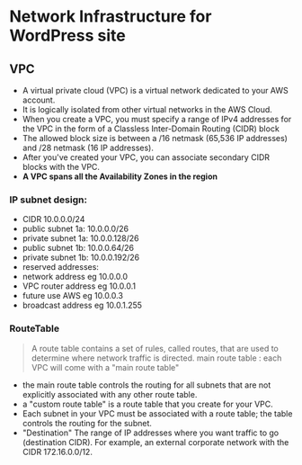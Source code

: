 # Network Infrastructure for WordPress site
## VPC
- A virtual private cloud (VPC) is a virtual network dedicated to your AWS account.
- It is logically isolated from other virtual networks in the AWS Cloud. 
- When you create a VPC, you must specify a range of IPv4 addresses for the VPC in the form of a Classless Inter-Domain Routing (CIDR) block
- The allowed block size is between a /16 netmask (65,536 IP addresses) and /28 netmask (16 IP addresses). 
- After you've created your VPC, you can associate secondary CIDR blocks with the VPC.
- **A VPC spans all the Availability Zones in the region**


### IP subnet design:
- CIDR 10.0.0.0/24
- public subnet 1a: 10.0.0.0/26
- private subnet 1a: 10.0.0.128/26
- public subnet 1b: 10.0.0.64/26
- private subnet 1b: 10.0.0.192/26
- reserved addresses: 
- network address eg 10.0.0.0
- VPC router address eg 10.0.0.1
- future use AWS eg 10.0.0.3
- broadcast address eg 10.0.1.255

### RouteTable
> A route table contains a set of rules, called routes, that are used to determine where network traffic is directed.
main route table
: each VPC will come with a "main route table"

- the main route table controls the routing for all subnets that are not explicitly associated with any other route table.
- a "custom route table" is a route table that you create for your VPC.
- Each subnet in your VPC must be associated with a route table; the table controls the routing for the subnet.
- "Destination" The range of IP addresses where you want traffic to go (destination CIDR). For example, an external corporate network with the CIDR 172.16.0.0/12.

